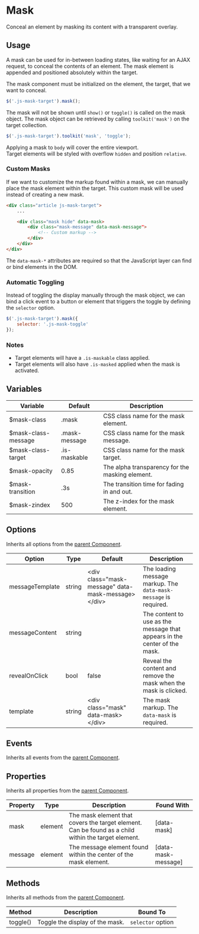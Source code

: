 # Mask #

Conceal an element by masking its content with a transparent overlay.

## Usage ##

A mask can be used for in-between loading states, like waiting for an AJAX request, to conceal the contents of an element. The mask element is appended and positioned absolutely within the target.

The mask component must be initialized on the element, the target, that we want to conceal.

```javascript
$('.js-mask-target').mask();
```

The mask will not be shown until `show()` or `toggle()` is called on the mask object. The mask object can be retrieved by calling `toolkit('mask')` on the target collection.

```javascript
$('.js-mask-target').toolkit('mask', 'toggle');
```

<div class="notice is-info">
    Applying a mask to <code>body</code> will cover the entire viewport.
</div>

<div class="notice is-warning">
    Target elements will be styled with overflow <code>hidden</code> and position <code>relative</code>.
</div>

### Custom Masks ###

If we want to customize the markup found within a mask, we can manually place the mask element within the target. This custom mask will be used instead of creating a new mask.

```html
<div class="article js-mask-target">
    ...

    <div class="mask hide" data-mask>
        <div class="mask-message" data-mask-message">
            <!-- Custom markup -->
        </div>
    </div>
</div>
```

<div class="notice is-info">
    The <code>data-mask-*</code> attributes are required so that the JavaScript layer can find or bind elements in the DOM.
</div>

### Automatic Toggling ###

Instead of toggling the display manually through the mask object, we can bind a click event to a button or element that triggers the toggle by defining the `selector` option.

```javascript
$('.js-mask-target').mask({
    selector: '.js-mask-toggle'
});
```

### Notes ###

* Target elements will have a `.is-maskable` class applied.
* Target elements will also have `.is-masked` applied when the mask is activated.

## Variables ##

<table class="table is-striped data-table">
    <thead>
        <tr>
            <th>Variable</th>
            <th>Default</th>
            <th>Description</th>
        </tr>
    </thead>
    <tbody>
        <tr>
            <td>$mask-class</td>
            <td>.mask</td>
            <td>CSS class name for the mask element.</td>
        </tr>
        <tr>
            <td>$mask-class-message</td>
            <td>.mask-message</td>
            <td>CSS class name for the mask message.</td>
        </tr>
        <tr>
            <td>$mask-class-target</td>
            <td>.is-maskable</td>
            <td>CSS class name for the mask target.</td>
        </tr>
        <tr>
            <td>$mask-opacity</td>
            <td>0.85</td>
            <td>The alpha transparency for the masking element.</td>
        </tr>
        <tr>
            <td>$mask-transition</td>
            <td>.3s</td>
            <td>The transition time for fading in and out.</td>
        </tr>
        <tr>
            <td>$mask-zindex</td>
            <td>500</td>
            <td>The z-index for the mask element.</td>
        </tr>
    </tbody>
</table>

## Options ##

Inherits all options from the [parent Component](component.md#options).

<table class="table is-striped data-table">
    <thead>
        <tr>
            <th>Option</th>
            <th>Type</th>
            <th>Default</th>
            <th>Description</th>
        </tr>
    </thead>
    <tbody>
        <tr>
            <td>messageTemplate</td>
            <td>string</td>
            <td>
                &lt;div class="mask-message" data-mask-message&gt;&lt;/div&gt;
            </td>
            <td>The loading message markup. The <code>data-mask-message</code> is required.</td>
        </tr>
        <tr>
            <td>messageContent</td>
            <td>string</td>
            <td></td>
            <td>The content to use as the message that appears in the center of the mask.</td>
        </tr>
        <tr>
            <td>revealOnClick</td>
            <td>bool</td>
            <td>false</td>
            <td>Reveal the content and remove the mask when the mask is clicked.</td>
        </tr>
        <tr>
            <td>template</td>
            <td>string</td>
            <td>
                &lt;div class="mask" data-mask&gt;&lt;/div&gt;
            </td>
            <td>The mask markup. The <code>data-mask</code> is required.</td>
        </tr>
    </tbody>
</table>

## Events ##

Inherits all events from the [parent Component](component.md#events).

## Properties ##

Inherits all properties from the [parent Component](component.md#properties).

<table class="table is-striped data-table">
    <thead>
        <tr>
            <th>Property</th>
            <th>Type</th>
            <th>Description</th>
            <th>Found With</th>
        </tr>
    </thead>
    <tbody>
        <tr>
            <td>mask</td>
            <td>element</td>
            <td>The mask element that covers the target element. Can be found as a child within the target element.</td>
            <td>[data-mask]</td>
        </tr>
        <tr>
            <td>message</td>
            <td>element</td>
            <td>The message element found within the center of the mask element.</td>
            <td>[data-mask-message]</td>
        </tr>
    </tbody>
</table>

## Methods ##

Inherits all methods from the [parent Component](component.md#methods).

<table class="table is-striped data-table">
    <thead>
        <tr>
            <th>Method</th>
            <th>Description</th>
            <th>Bound To</th>
        </tr>
    </thead>
    <tbody>
        <tr>
            <td>toggle()</td>
            <td>Toggle the display of the mask.</td>
            <td><code>selector</code> option</td>
        </tr>
    </tbody>
</table>
